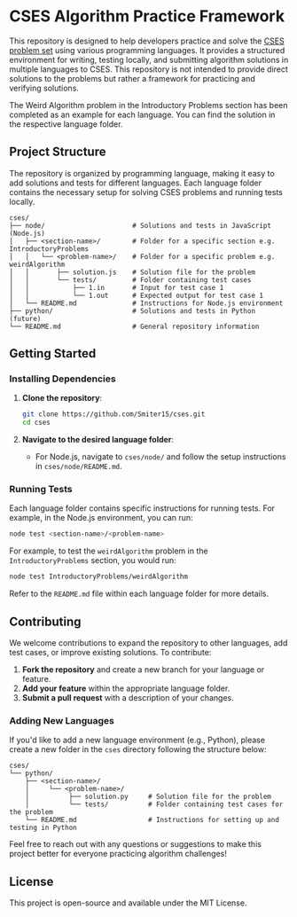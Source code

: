# CSES Algorithm Practice Framework

This repository is designed to help developers practice and solve the [CSES problem set](https://cses.fi/) using various programming languages. It provides a structured environment for writing, testing locally, and submitting algorithm solutions in multiple languages to CSES. This repository is not intended to provide direct solutions to the problems but rather a framework for practicing and verifying solutions.

The Weird Algorithm problem in the Introductory Problems section has been completed as an example for each language. You can find the solution in the respective language folder.

## Project Structure

The repository is organized by programming language, making it easy to add solutions and tests for different languages. Each language folder contains the necessary setup for solving CSES problems and running tests locally.

```
cses/
├── node/                      # Solutions and tests in JavaScript (Node.js)
│   ├── <section-name>/        # Folder for a specific section e.g. IntroductoryProblems
│   │   └── <problem-name>/    # Folder for a specific problem e.g. weirdAlgorithm
│   │       ├── solution.js    # Solution file for the problem
│   │       └── tests/         # Folder containing test cases
│   │           ├── 1.in       # Input for test case 1
│   │           └── 1.out      # Expected output for test case 1
│   └── README.md              # Instructions for Node.js environment
├── python/                    # Solutions and tests in Python (future)
└── README.md                  # General repository information
```

## Getting Started

### Installing Dependencies

1. **Clone the repository**:

   ```bash
   git clone https://github.com/Smiter15/cses.git
   cd cses
   ```

2. **Navigate to the desired language folder**:
   - For Node.js, navigate to `cses/node/` and follow the setup instructions in `cses/node/README.md`.

### Running Tests

Each language folder contains specific instructions for running tests. For example, in the Node.js environment, you can run:

```bash
node test <section-name>/<problem-name>
```

For example, to test the `weirdAlgorithm` problem in the `IntroductoryProblems` section, you would run:

```bash
node test IntroductoryProblems/weirdAlgorithm
```

Refer to the `README.md` file within each language folder for more details.

## Contributing

We welcome contributions to expand the repository to other languages, add test cases, or improve existing solutions. To contribute:

1. **Fork the repository** and create a new branch for your language or feature.
2. **Add your feature** within the appropriate language folder.
3. **Submit a pull request** with a description of your changes.

### Adding New Languages

If you'd like to add a new language environment (e.g., Python), please create a new folder in the `cses` directory following the structure below:

```
cses/
└── python/
    ├── <section-name>/
    │     └── <problem-name>/
    │          ├── solution.py     # Solution file for the problem
    │          └── tests/          # Folder containing test cases for the problem
    └── README.md                  # Instructions for setting up and testing in Python
```

Feel free to reach out with any questions or suggestions to make this project better for everyone practicing algorithm challenges!

## License

This project is open-source and available under the MIT License.
